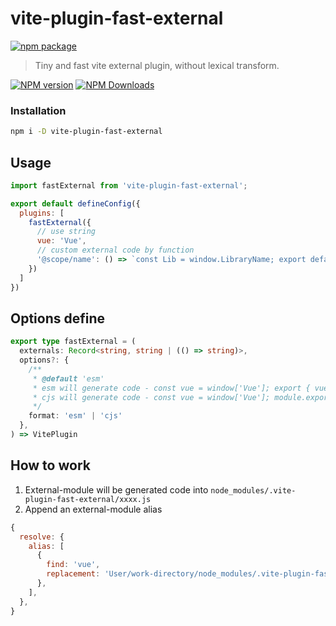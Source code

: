 # vite-plugin-fast-external

[![npm package](https://nodei.co/npm/vite-plugin-fast-external.png?downloads=true&downloadRank=true&stars=true)](https://www.npmjs.com/package/vite-plugin-fast-external)

> Tiny and fast vite external plugin, without lexical transform.

[![NPM version](https://img.shields.io/npm/v/vite-plugin-fast-external.svg?style=flat)](https://npmjs.org/package/vite-plugin-fast-external)
[![NPM Downloads](https://img.shields.io/npm/dm/vite-plugin-fast-external.svg?style=flat)](https://npmjs.org/package/vite-plugin-fast-external)

### Installation

```bash
npm i -D vite-plugin-fast-external
```

## Usage

```js
import fastExternal from 'vite-plugin-fast-external';

export default defineConfig({
  plugins: [
    fastExternal({
      // use string
      vue: 'Vue',
      // custom external code by function
      '@scope/name': () => `const Lib = window.LibraryName; export default Lib;`,
    })
  ]
})
```

## Options define

```typescript
export type fastExternal = (
  externals: Record<string, string | (() => string)>,
  options?: {
    /**
     * @default 'esm'
     * esm will generate code - const vue = window['Vue']; export { vue as default };
     * cjs will generate code - const vue = window['Vue']; module.exports = vue;
     */
    format: 'esm' | 'cjs'
  },
) => VitePlugin
```

## How to work

1. External-module will be generated code into `node_modules/.vite-plugin-fast-external/xxxx.js`
2. Append an external-module alias

  ```js
  {
    resolve: {
      alias: [
        {
          find: 'vue',
          replacement: 'User/work-directory/node_modules/.vite-plugin-fast-external/vue.js',
        },
      ],
    },
  }
  ```
